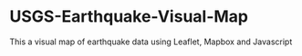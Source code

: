 # USGS-Earthquake-Visual-Map
This a visual map of earthquake data using Leaflet, Mapbox and Javascript
